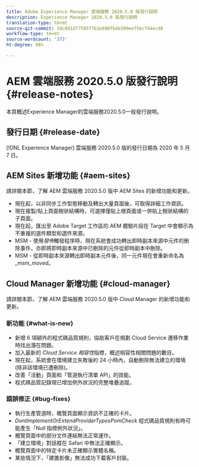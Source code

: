 ```yaml
---
title: Adobe Experience Manager 雲端服務 2020.5.0 版發行說明
description: Experience Manager 2020.5.0 版發行說明
translation-type: tm+mt
source-git-commit: 3dc0d1d77595f7b3e890fb4b390eef5bcf84ecd8
workflow-type: tm+mt
source-wordcount: '373'
ht-degree: 96%

---
```



# AEM 雲端服務 2020.5.0 版發行說明 {#release-notes}

本頁概述Experience Manager的雲端服務2020.5.0一般發行說明。

## 發行日期 {#release-date}

[!DNL Experience Manager] 雲端服務 2020.5.0 版的發行日期為 2020 年 5 月 7 日。

## AEM Sites 新增功能 {#aem-sites}

請詳閱本節，了解 AEM 雲端服務 2020.5.0 版中 AEM Sites 的新增功能和更新。

* 現在起，以非同步工作型態移動及轉出大量頁面後，可取得詳細工作資訊。
* 現在複製/貼上頁面樹狀結構時，可選擇僅貼上根頁面或一併貼上樹狀結構的子頁面。
* 現在起，匯出至 Adobe Target 工作區的 AEM 體驗片段在 Target 中會顯示為不重複的選件類型和選件來源。
* MSM - 使用&#x200B;*發佈*&#x200B;觸發程序時，現在系統會成功轉出即時副本來源中元件的刪除事件，亦即將即時副本來源中已刪除的元件從即時副本中刪除。
* MSM - 從即時副本來源轉出即時副本元件後，同一元件現在會重新命名為 *_msm_moved*。


## Cloud Manager 新增功能 {#cloud-manager}

請詳閱本節，了解 AEM 雲端服務 2020.5.0 版中 Cloud Manager 的新增功能和更新。

### 新功能 {#what-is-new}

* 新增 6 項額外的程式碼品質規則，協助客戶在規劃 Cloud Service 遷移作業時找出潛在問題。
* 加入最新的 *Cloud Service 相容性*&#x200B;指標，概述相容性相關問題的數目。
* 現在起，系統會在環境建立失敗後約 24 小時內，自動刪除無法建立的環境 (除非該環境已遭刪除)。
* 改善「活動」頁面和「管道執行清單 API」的效能。
* 程式碼品質記錄現已增加例外狀況的完整堆疊追蹤。

### 錯誤修正 {#bug-fixes}

* 執行生產管道時，概覽頁面顯示資訊不正確的卡片。
* *DontImplementOrExtendProviderTypesPomCheck* 程式碼品質規則有時可能產生「Null 指標例外狀況」。
* 概覽頁面中的部分文件連結無法正常運作。
* 「建立環境」對話框在 Safari 中無法正確顯示。
* 概覽頁面中的特定卡片未正確顯示實體名稱。
* 某些情況下，「建置影像」無法成功下載客戶封裝。


